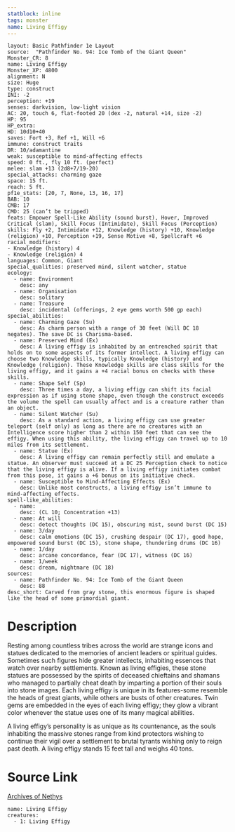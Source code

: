 ```yaml
---
statblock: inline
tags: monster
name: Living Effigy
---
```

```statblock
layout: Basic Pathfinder 1e Layout
source:  "Pathfinder No. 94: Ice Tomb of the Giant Queen"
Monster_CR: 8
name: Living Effigy
Monster_XP: 4800
alignment: N
size: Huge
type: construct
INI: -2
perception: +19
senses: darkvision, low-light vision
AC: 20, touch 6, flat-footed 20 (dex -2, natural +14, size -2)
HP: 95
HP_extra: 
HD: 10d10+40
saves: Fort +3, Ref +1, Will +6
immune: construct traits
DR: 10/adamantine
weak: susceptible to mind-affecting effects
speed: 0 ft., fly 10 ft. (perfect)
melee: slam +13 (2d8+7/19-20)
special_attacks: charming gaze
space: 15 ft.
reach: 5 ft.
pf1e_stats: [20, 7, None, 13, 16, 17]
BAB: 10
CMB: 17
CMD: 25 (can’t be tripped)
feats: Empower Spell-Like Ability (sound burst), Hover, Improved Critical (slam), Skill Focus (Intimidate), Skill Focus (Perception)
skills: Fly +2, Intimidate +12, Knowledge (history) +10, Knowledge (religion) +10, Perception +19, Sense Motive +8, Spellcraft +6
racial_modifiers:
- Knowledge (history) 4
- Knowledge (religion) 4
languages: Common, Giant
special_qualities: preserved mind, silent watcher, statue
ecology:
  - name: Environment
    desc: any
  - name: Organisation
    desc: solitary
  - name: Treasure
    desc: incidental (offerings, 2 eye gems worth 500 gp each)
special_abilities:
  - name: Charming Gaze (Su)
    desc: As charm person with a range of 30 feet (Will DC 18 negates). The save DC is Charisma-based.
  - name: Preserved Mind (Ex)
    desc: A living effigy is inhabited by an entrenched spirit that holds on to some aspects of its former intellect. A living effigy can choose two Knowledge skills, typically Knowledge (history) and Knowledge (religion). These Knowledge skills are class skills for the living effigy, and it gains a +4 racial bonus on checks with these skills.
  - name: Shape Self (Sp)
    desc: Three times a day, a living effigy can shift its facial expression as if using stone shape, even though the construct exceeds the volume the spell can usually affect and is a creature rather than an object.
  - name: Silent Watcher (Su)
    desc: As a standard action, a living effigy can use greater teleport (self only) as long as there are no creatures with an Intelligence score higher than 2 within 150 feet that can see the effigy. When using this ability, the living effigy can travel up to 10 miles from its settlement.
  - name: Statue (Ex)
    desc: A living effigy can remain perfectly still and emulate a statue. An observer must succeed at a DC 25 Perception check to notice that the living effigy is alive. If a living effigy initiates combat from this pose, it gains a +6 bonus on its initiative check.
  - name: Susceptible to Mind-Affecting Effects (Ex)
    desc: Unlike most constructs, a living effigy isn’t immune to mind-affecting effects.
spell-like_abilities:
  - name:
    desc: (CL 10; Concentration +13)
  - name: At will
    desc: detect thoughts (DC 15), obscuring mist, sound burst (DC 15)
  - name: 3/day
    desc: calm emotions (DC 15), crushing despair (DC 17), good hope, empowered sound burst (DC 15), stone shape, thundering drums (DC 16)
  - name: 1/day
    desc: arcane concordance, fear (DC 17), witness (DC 16)
  - name: 1/week
    desc: dream, nightmare (DC 18)
sources:
  - name: Pathfinder No. 94: Ice Tomb of the Giant Queen
    desc: 88
desc_short: Carved from gray stone, this enormous figure is shaped like the head of some primordial giant.
```
# Description
Resting among countless tribes across the world are strange icons and statues dedicated to the memories of ancient leaders or spiritual guides. Sometimes such figures hide greater intellects, inhabiting essences that watch over nearby settlements. Known as living effigies, these stone statues are possessed by the spirits of deceased chieftains and shamans who managed to partially cheat death by imparting a portion of their souls into stone images. Each living effigy is unique in its features-some resemble the heads of great giants, while others are busts of other creatures. Twin gems are embedded in the eyes of each living effigy; they glow a vibrant color whenever the statue uses one of its many magical abilities.

A living effigy’s personality is as unique as its countenance, as the souls inhabiting the massive stones range from kind protectors wishing to continue their vigil over a settlement to brutal tyrants wishing only to reign past death. A living effigy stands 15 feet tall and weighs 40 tons.
# Source Link
[Archives of Nethys](https://aonprd.com/MonsterDisplay.aspx?ItemName=Living%20Effigy)
```encounter-table
name: Living Effigy
creatures:
  - 1: Living Effigy
```

